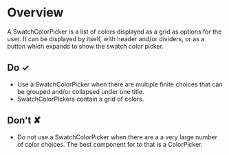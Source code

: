 # Overview
A SwatchColorPicker is a list of colors displayed as a grid as options for the user. It can be displayed by itself, with header and&#x2F;or dividers, or as a button which expands to show the swatch color picker.


## Do &#10003;
- Use a SwatchColorPicker when there are multiple finite choices that can be grouped and&#x2F;or collapsed under one title.
- SwatchColorPickers contain a grid of colors.

## Don't &#10008;
- Do not use a SwatchColorPicker when there are a a very large number of color choices. The best component for to that is a ColorPicker.